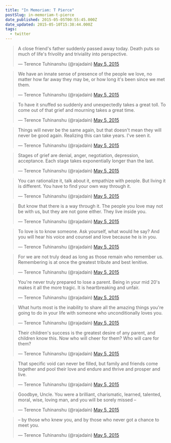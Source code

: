 ```yaml
---
title: "In Memoriam: T Pierce"
postSlug: in-memoriam-t-pierce
date_published: 2015-05-05T00:55:45.000Z
date_updated: 2015-05-10T15:38:44.000Z
tags:
  - twitter
---
```


> A close friend&#39;s father suddenly passed away today. Death puts so much of life&#39;s frivolity and triviality into perspective.
>
> &mdash; Terence Tuhinanshu (@rajadain) [May 5, 2015](https://twitter.com/rajadain/status/595381158566834176)

> We have an innate sense of presence of the people we love, no matter how far away they may be, or how long it&#39;s been since we met them.
>
> &mdash; Terence Tuhinanshu (@rajadain) [May 5, 2015](https://twitter.com/rajadain/status/595381911964516352)

> To have it snuffed so suddenly and unexpectedly takes a great toll. To come out of that grief and mourning takes a great time.
>
> &mdash; Terence Tuhinanshu (@rajadain) [May 5, 2015](https://twitter.com/rajadain/status/595382104487239680)

> Things will never be the same again, but that doesn&#39;t mean they will never be good again. Realizing this can take years. I&#39;ve seen it.
>
> &mdash; Terence Tuhinanshu (@rajadain) [May 5, 2015](https://twitter.com/rajadain/status/595382758257602563)

> Stages of grief are denial, anger, negotiation, depression, acceptance. Each stage takes exponentially longer than the last.
>
> &mdash; Terence Tuhinanshu (@rajadain) [May 5, 2015](https://twitter.com/rajadain/status/595383033282310144)

> You can rationalize it, talk about it, empathize with people. But living it is different. You have to find your own way through it.
>
> &mdash; Terence Tuhinanshu (@rajadain) [May 5, 2015](https://twitter.com/rajadain/status/595383327235923968)

> But know that there is a way through it. The people you love may not be with us, but they are not gone either. They live inside you.
>
> &mdash; Terence Tuhinanshu (@rajadain) [May 5, 2015](https://twitter.com/rajadain/status/595383575559700480)

> To love is to know someone. Ask yourself, what would he say? And you will hear his voice and counsel and love because he is in you.
>
> &mdash; Terence Tuhinanshu (@rajadain) [May 5, 2015](https://twitter.com/rajadain/status/595383851083509760)

> For we are not truly dead as long as those remain who remember us. Remembering is at once the greatest tribute and best lenitive.
>
> &mdash; Terence Tuhinanshu (@rajadain) [May 5, 2015](https://twitter.com/rajadain/status/595384569785876480)

> You&#39;re never truly prepared to lose a parent. Being in your mid 20&#39;s makes it all the more tragic. It is heartbreaking and unfair.
>
> &mdash; Terence Tuhinanshu (@rajadain) [May 5, 2015](https://twitter.com/rajadain/status/595385031050264576)

> What hurts most is the inability to share all the amazing things you&#39;re going to do in your life with someone who unconditionally loves you.
>
> &mdash; Terence Tuhinanshu (@rajadain) [May 5, 2015](https://twitter.com/rajadain/status/595385945748307968)

> Their children&#39;s success is the greatest desire of any parent, and children know this. Now who will cheer for them? Who will care for them?
>
> &mdash; Terence Tuhinanshu (@rajadain) [May 5, 2015](https://twitter.com/rajadain/status/595386280739000320)

> That specific void can never be filled, but family and friends come together and pool their love and endure and thrive and prosper and live.
>
> &mdash; Terence Tuhinanshu (@rajadain) [May 5, 2015](https://twitter.com/rajadain/status/595386703520595968)

> Goodbye, Uncle. You were a brilliant, charismatic, learned, talented, moral, wise, loving man, and you will be sorely missed &#8211;
>
> &mdash; Terence Tuhinanshu (@rajadain) [May 5, 2015](https://twitter.com/rajadain/status/595387431291068416)

> &#8211; by those who knew you, and by those who never got a chance to meet you.
>
> &mdash; Terence Tuhinanshu (@rajadain) [May 5, 2015](https://twitter.com/rajadain/status/595387597230313473)
